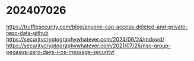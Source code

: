 # 202407026
https://trufflesecurity.com/blog/anyone-can-access-deleted-and-private-repo-data-github
https://securitycryptographywhatever.com/2024/06/24/mdowd/
https://securitycryptographywhatever.com/2021/07/26/nso-group-pegasus-zero-days-i-os-message-security/
